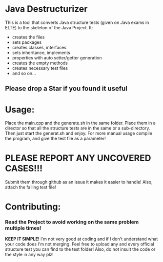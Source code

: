 # Java Destructurizer

This is a tool that converts Java structure tests (given on Java exams in ELTE) to the skeleton of the Java Project. It:

- creates the files
- sets packages
- creates classes, interfaces
- sets inheritance, implements
- properties with auto setter/getter generation
- creates the empty methods
- creates necessary test files
- and so on...

## Please drop a **Star** if you found it useful

# Usage:
Place the main.cpp and the generate.sh in the same folder.
Place them in a director so that all the structure tests are in the same or a sub-directory.
Then just start the generat.sh and enjoy. For more manual usage compile the program, and give the test file as a parameter!

# PLEASE REPORT ANY UNCOVERED CASES!!!

Submit them through github as an issue it makes it easier to handle!
Also, attach the failing test file!

# Contributing:

### Read the Project to avoid working on the same problem multiple times!

**KEEP IT SIMPLE!** I'm not very good at coding and if I don't understand what your code does I'm not merging.
Feel free to upload any and every official structure test you can find to the test folder!
Also, do not insult the code or the style in any way plz!
